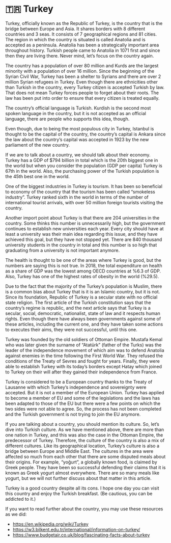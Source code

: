 # 🇹🇷 Turkey

Turkey, officially known as the Republic of Turkey, is the country that is the bridge between Europe and Asia. It shares borders with 8 different countries and 3 seas. It consists of 7 geographical regions and 81 cities. The region in which the country is situated is called Anatolia and is accepted as a peninsula. Anatolia has been a strategically important area throughout history. Turkish people came to Anatolia in 1071 first and since then they are living there. Never mind, let’s focus on the country again.

The country has a population of over 80 million and Kurds are the largest minority with a population of over 16 million. Since the beginning of the Syrian Civil War, Turkey has been a shelter to Syrians and there are over 2 million Syrian refugees in Turkey. Even though there are ethnicities other than Turkish in the country, every Turkey citizen is accepted Turkish by law. That does not mean Turkey forces people to forget about their roots. The law has been put into order to ensure that every citizen is treated equally.

The country’s official language is Turkish. Kurdish is the second most spoken language in the country, but it is not accepted as an official language, there are people who supports this idea, though.

Even though, due to being the most populous city in Turkey, Istanbul is thought to be the capital of the country, the country’s capital is Ankara since the law about the country’s capital was accepted in 1923 by the new parliament of the new country.

If we are to talk about a country, we should talk about their economy. Turkey has a GDP of $794 billion in total which is the 20th biggest one in the world but when you consider the population (GDP per capita) Turkey is 67th in the world. Also, the purchasing power of the Turkish population is the 45th best one in the world.

One of the biggest industries in Turkey is tourism. It has been so beneficial to economy of the country that the tourism has been called “smokeless industry”. Turkey ranked sixth in the world in terms of the number of international tourist arrivals, with over 50 million foreign tourists visiting the country.

Another import point about Turkey is that there are 204 universities in the country. Some thinks this number is unnecessarily high, but the government continues to establish new universities each year. Every city should have at least a university was their main idea regarding this issue, and they have achieved this goal, but they have not stopped yet. There are 840 thousand university students in the country in total and this number is so high that graduating from a university is not important anymore.

The health is thought to be one of the areas where Turkey is good, but the numbers are saying this is not true. In 2018, the total expenditure on health as a share of GDP was the lowest among OECD countries at %6.3 of GDP. Also, Turkey has one of the highest rates of obesity in the world (%29.5).

Due to the fact that the majority of the Turkey’s population is Muslim, there is a common bias about Turkey that is it is an Islamic country, but it is not. Since its foundation, Republic of Turkey is a secular state with no official state religion. The first article of the Turkish constitution says that the country’s regime is republic, and the next article says that Turkey is a secular, social, democratic, nationalist, state of law and it respects human rights. Even though there have always been governments against some of these articles, including the current one, and they have taken some actions to executes their aims, they were not successful, until this one.

Turkey was founded by the old soldiers of Ottoman Empire. Mustafa Kemal who was later given the surname of “Atatürk” (father of the Turks) was the leader of the independence movement of which aim was to defend Anatolia against enemies in the time following the First World War. They refused the conditions of the Treaty of Sevres and fought for years. Finally, they were able to establish Turkey with its today’s borders except Hatay which joined to Turkey on their will after they gained their independence from France.

Turkey is considered to be a European country thanks to the Treaty of Lausanne with which Turkey’s independence and sovereignty were accepted. But it is not a member of the European Union. Turkey has applied to become a member of EU and some of the legislations and the laws has been adapted to those of the EU but there were a few points on which the two sides were not able to agree. So, the process has not been completed and the Turkish government is not trying to join the EU anymore.

If you are talking about a country, you should mention its culture. So, let’s dive into Turkish culture. As we have mentioned above, there are more than one nation in Turkey, and this was also the case in the Ottoman Empire, the predecessor of Turkey. Therefore, the culture of the country is also a mix of different cultures. Like its geographical location, Turkey’s culture is also a bridge between Europe and Middle East. The cultures in the area were affected so much from each other that there are some disputed meals about their origins. For example, “yoğurt”, a globally known food, is claimed by Greek people. They have been so successful defending their claims that it is known as Greek yogurt almost everywhere. There are so many meals like yogurt, but we will not further discuss about that matter in this article.

Turkey is a good country despite all its cons. I hope one day you can visit this country and enjoy the Turkish breakfast. (Be cautious, you can be addicted to it.)

If you want to read further about the country, you may use these resources as we did:

- <https://en.wikipedia.org/wiki/Turkey>
- <https://w3.bilkent.edu.tr/international/information-on-turkey/>
- <https://www.budgetair.co.uk/blog/fascinating-facts-about-turkey>
